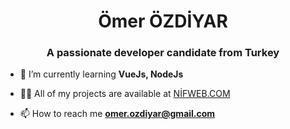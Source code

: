 <h1 align="center"> Ömer ÖZDİYAR </h1>
<h3 align="center">A passionate developer candidate from Turkey</h3>

- 🌱 I’m currently learning <b> VueJs, NodeJs </b>

- 👨‍💻 All of my projects are available at <a href="https://nifweb.com/calismalarimiz" target="_bank">NİFWEB.COM</a>

- 📫 How to reach me **omer.ozdiyar@gmail.com**
